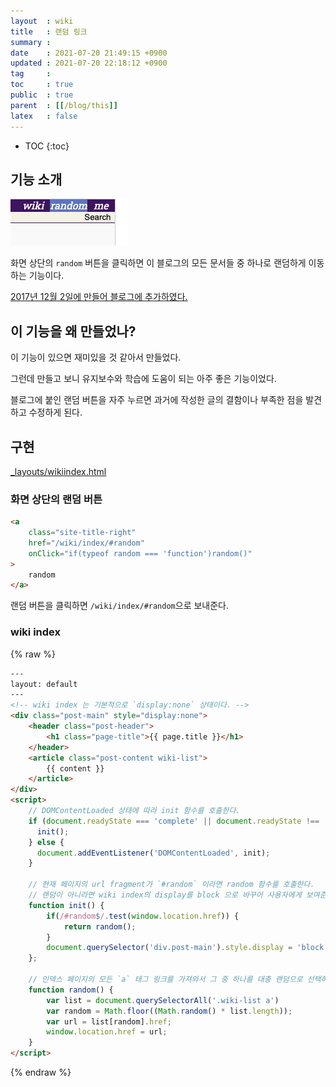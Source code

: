 ```yaml
---
layout  : wiki
title   : 랜덤 링크
summary : 
date    : 2021-07-20 21:49:15 +0900
updated : 2021-07-20 22:18:12 +0900
tag     : 
toc     : true
public  : true
parent  : [[/blog/this]]
latex   : false
---
```

* TOC
{:toc}

## 기능 소개

![image]( /post-img/random-link/126327221-5e7fe6fc-2356-48b8-8004-7b21d790626a.png )

화면 상단의 `random` 버튼을 클릭하면 이 블로그의 모든 문서들 중 하나로 랜덤하게 이동하는 기능이다.

[2017년 12월 2일에 만들어 블로그에 추가하였다.]( https://github.com/johngrib/johngrib.github.io/commit/e17be769fc782b9789cc718cbb9272a76da130f2 )

## 이 기능을 왜 만들었나?

이 기능이 있으면 재미있을 것 같아서 만들었다.

그런데 만들고 보니 유지보수와 학습에 도움이 되는 아주 좋은 기능이었다.

블로그에 붙인 랜덤 버튼을 자주 누르면 과거에 작성한 글의 결함이나 부족한 점을 발견하고 수정하게 된다.

## 구현

[_layouts/wikiindex.html]( https://github.com/johngrib/johngrib.github.io/blob/master/_layouts/wikiindex.html )

### 화면 상단의 랜덤 버튼

```html
<a
    class="site-title-right"
    href="/wiki/index/#random"
    onClick="if(typeof random === 'function')random()"
>
    random
</a>
```

랜덤 버튼을 클릭하면 `/wiki/index/#random`으로 보내준다.

### wiki index

{% raw %}
```html
---
layout: default
---
<!-- wiki index 는 기본적으로 `display:none` 상태이다. -->
<div class="post-main" style="display:none">
    <header class="post-header">
        <h1 class="page-title">{{ page.title }}</h1>
    </header>
    <article class="post-content wiki-list">
        {{ content }}
    </article>
</div>
<script>
    // DOMContentLoaded 상태에 따라 init 함수를 호출한다.
    if (document.readyState === 'complete' || document.readyState !== 'loading') {
      init();
    } else {
      document.addEventListener('DOMContentLoaded', init);
    }

    // 현재 페이지의 url fragment가 `#random` 이라면 random 함수를 호출한다.
    // 랜덤이 아니라면 wiki index의 display를 block 으로 바꾸어 사용자에게 보여준다.
    function init() {
        if(/#random$/.test(window.location.href)) {
            return random();
        }
        document.querySelector('div.post-main').style.display = 'block';
    };

    // 인덱스 페이지의 모든 `a` 태그 링크를 가져와서 그 중 하나를 대충 랜덤으로 선택하여 이동한다.
    function random() {
        var list = document.querySelectorAll('.wiki-list a')
        var random = Math.floor((Math.random() * list.length));
        var url = list[random].href;
        window.location.href = url;
    }
</script>
```
{% endraw %}

